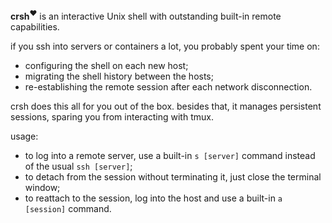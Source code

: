 **crsh**<sup>❤️</sup> is an interactive Unix shell
with outstanding built-in remote capabilities.

if you ssh into servers or containers a lot, you
probably spent your time on:
  - configuring the shell on each new host;
  - migrating the shell history between the hosts;
  - re-establishing the remote session
    after each network disconnection.

crsh does this all for you out of the box.
besides that, it manages persistent sessions,
sparing you from interacting with tmux.

usage:
  - to log into a remote server,
    use a built-in `s [server]` command
    instead of the usual `ssh [server]`;
  - to detach from the session without
    terminating it, just close the terminal window;
  - to reattach to the session,
    log into the host and use a built-in
    `a [session]` command.
